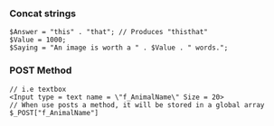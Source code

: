 ### Concat strings
```
$Answer = "this" . "that"; // Produces "thisthat"
$Value = 1000;
$Saying = "An image is worth a " . $Value . " words.";  
```

### POST Method
```
// i.e textbox
<Input type = text name = \"f_AnimalName\" Size = 20>
// When use posts a method, it will be stored in a global array 
$_POST["f_AnimalName"]
```

